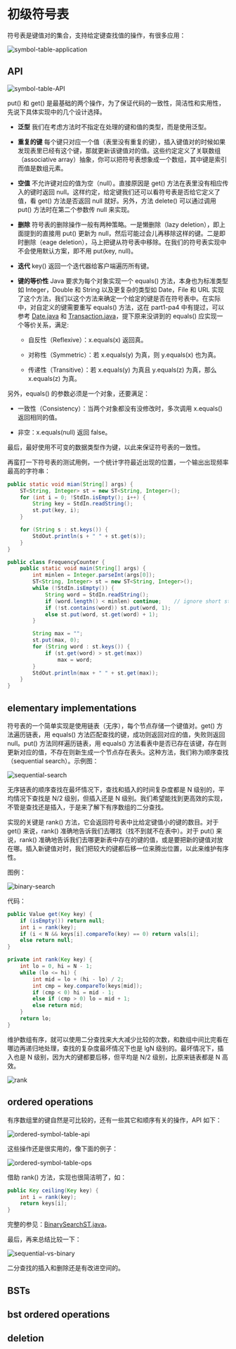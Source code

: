 # 初级符号表

符号表是键值对的集合，支持给定键查找值的操作，有很多应用：

![symbol-table-application](https://img2018.cnblogs.com/blog/886021/201901/886021-20190114110457267-842028877.png)

## API

![symbol-table-API](https://img2018.cnblogs.com/blog/886021/201901/886021-20190114110514527-284581748.png)

put() 和 get() 是最基础的两个操作，为了保证代码的一致性，简洁性和实用性，先说下具体实现中的几个设计选择。

- **泛型** 我们在考虑方法时不指定在处理的键和值的类型，而是使用泛型。
  
- **重复的键** 每个键只对应一个值（表里没有重复的键），插入键值对的时候如果发现表里已经有这个键，那就更新该键值对的值。这些约定定义了关联数组（associative array）抽象，你可以把符号表想象成一个数组，其中键是索引而值是数组元素。

- **空值** 不允许键对应的值为空（null）。直接原因是 get() 方法在表里没有相应传入的键时返回 null。这样约定，给定键我们还可以看符号表是否给它定义了值，看 get() 方法是否返回 null 就好。另外，方法 delete() 可以通过调用 put() 方法时在第二个参数传 null 来实现。

- **删除** 符号表的删除操作一般有两种策略。一是懒删除（lazy deletion），即上面提到的直接用 put() 更新为 null，然后可能过会儿再移除这样的键。二是即时删除（eage deletion），马上把键从符号表中移除。在我们的符号表实现中不会使用默认方案，即不用 put(key, null)。

- **迭代** key() 返回一个迭代器给客户端遍历所有键。

- **键的等价性** Java 要求为每个对象实现一个 equals() 方法，本身也为标准类型如 Integer，Double 和 String 以及更复杂的类型如 Date，File 和 URL 实现了这个方法，我们以这个方法来确定一个给定的键是否在符号表中。在实际中，对自定义的键需要重写 equals() 方法，这在 part1-pa4 中有提过，可以参考 [Date.java](https://algs4.cs.princeton.edu/12oop/Date.java.html) 和 [Transaction.java](https://algs4.cs.princeton.edu/12oop/Transaction.java.html)，提下原来没讲到的 equals() 应实现一个等价关系，满足:

  - 自反性（Reflexive）：x.equals(x) 返回真。

  - 对称性（Symmetric）：若 x.equals(y) 为真，则 y.equals(x) 也为真。

  - 传递性（Transitive）：若 x.equals(y) 为真且 y.equals(z) 为真，那么 x.equals(z) 为真。

另外，equals() 的参数必须是一个对象，还要满足：

- 一致性（Consistency）：当两个对象都没有没修改时，多次调用 x.equals() 返回相同的值。

- 非空：x.equals(null) 返回 false。

最后，最好使用不可变的数据类型作为键，以此来保证符号表的一致性。

再蛮打一下符号表的测试用例，一个统计字符最近出现的位置，一个输出出现频率最高的字符串：

```java
public static void mian(String[] args) {
    ST<String, Integer> st = new ST<String, Integer>();
    for (int i = 0; !StdIn.isEmpty(); i++) {
        String key = StdIn.readString();
        st.put(key, i);
    }

    for (String s : st.keys()) {
        StdOut.println(s + " " + st.get(s));
    }
}
```

```java
public class FrequencyCounter {
    public static void main(String[] args) {
        int minlen = Integer.parseInt(args[0]);
        ST<String, Integer> st = new ST<String, Integer>();
        while (!StdIn.isEmpty()) {
            String word = StdIn.readString();
            if (word.length() < minlen) continue;    // ignore short strings
            if (!st.contains(word)) st.put(word, 1);
            else st.put(word, st.get(word) + 1);
        }

        String max = "";
        st.put(max, 0);
        for (String word : st.keys()) {
            if (st.get(word) > st.get(max))
                max = word;
        }
        StdOut.println(max + " " + st.get(max));
    }
}
```

## elementary implementations

符号表的一个简单实现是使用链表（无序），每个节点存储一个键值对。get() 方法遍历链表，用 equals() 方法匹配查找的键，成功则返回对应的值，失败则返回 null。put() 方法同样遍历链表，用 equals() 方法看表中是否已存在该键，存在则更新对应的值，不存在则新生成一个节点存在表头。这种方法，我们称为顺序查找（sequential search）。示例图：

![sequential-search](https://img2018.cnblogs.com/blog/886021/201901/886021-20190114110557543-1081193822.png)

无序链表的顺序查找在最坏情况下，查找和插入的时间复杂度都是 N 级别的，平均情况下查找是 N/2 级别，但插入还是 N 级别。我们希望能找到更高效的实现，不管是查找还是插入，于是来了解下有序数组的二分查找。

实现的关键是 rank() 方法，它会返回符号表中比给定键值小的键的数目。对于 get() 来说，rank() 准确地告诉我们去哪找（找不到就不在表中）。对于 put() 来说，rank() 准确地告诉我们去哪更新表中存在的键的值，或是要把新的键值对放在哪。插入新键值对时，我们把较大的键都后移一位来腾出位置，以此来维护有序性。

图例：

![binary-search](https://img2018.cnblogs.com/blog/886021/201901/886021-20190114110609970-701338083.png)

代码：

```java
public Value get(Key key) {
    if (isEmpty()) return null;
    int i = rank(key);
    if (i < N && keys[i].compareTo(key) == 0) return vals[i];
    else return null;
}

private int rank(Key key) {
    int lo = 0, hi = N - 1;
    while (lo <= hi) {
        int mid = lo + (hi - lo) / 2;
        int cmp = key.compareTo(keys[mid]);
        if (cmp < 0) hi = mid - 1;
        else if (cmp > 0) lo = mid + 1;
        else return mid;
    }
    return lo;
}
```

维护数组有序，就可以使用二分查找来大大减少比较的次数，和数组中间比完看在哪边再递归地处理，查找的复杂度最坏情况下也是 lgN 级别的。最坏情况下，插入也是 N 级别，因为大的键都要后移，但平均是 N/2 级别，比原来链表都是 N 高效。

![rank](https://img2018.cnblogs.com/blog/886021/201901/886021-20190114110626281-993360519.png)

## ordered operations

有序数组里的键自然是可比较的，还有一些其它和顺序有关的操作，API 如下：

![ordered-symbol-table-api](https://img2018.cnblogs.com/blog/886021/201901/886021-20190114110651573-664206626.png)

这些操作还是很实用的，像下面的例子：

![ordered-symbol-table-ops](https://img2018.cnblogs.com/blog/886021/201901/886021-20190114110822278-1842393996.png)

借助 rank() 方法，实现也很简洁明了，如：

```java
public Key ceiling(Key key) {
    int i = rank(key);
    return keys[i];
}
```

完整的参见：[BinarySearchST.java](https://algs4.cs.princeton.edu/31elementary/BinarySearchST.java.html)。

最后，再来总结比较一下：

![sequential-vs-binary](https://img2018.cnblogs.com/blog/886021/201901/886021-20190114110837552-123880333.png)

二分查找的插入和删除还是有改进空间的。

## BSTs

## bst ordered operations

## deletion